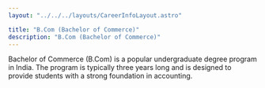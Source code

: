 ```yaml
---
layout: "../../../layouts/CareerInfoLayout.astro"

title: "B.Com (Bachelor of Commerce)"
description: "B.Com (Bachelor of Commerce)"
---
```


Bachelor of Commerce (B.Com) is a popular undergraduate degree program in India. The program is typically three years long and is designed to provide students with a strong foundation in accounting.
